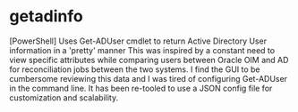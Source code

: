 # getadinfo
[PowerShell] Uses Get-ADUser cmdlet to return Active Directory User information in a 'pretty' manner
This was inspired by a constant need to view specific attributes while comparing users between Oracle OIM and AD for reconciliation jobs between the two systems.  I find the GUI to be cumbersome reviewing this data and I was tired of configuring Get-ADUser in the command line.  It has been re-tooled to use a JSON config file for customization and scalability.
